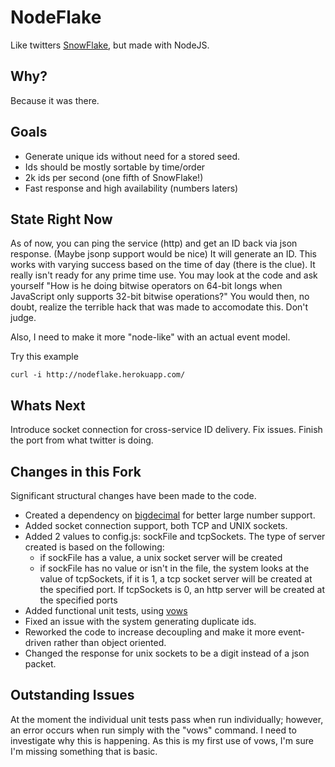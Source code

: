 NodeFlake
=========

Like twitters [SnowFlake](https://github.com/twitter/snowflake), but made with NodeJS. 



Why?
----

Because it was there. 



Goals
-----

  - Generate unique ids without need for a stored seed.
  - Ids should be mostly sortable by time/order
  - 2k ids per second (one fifth of SnowFlake!)
  - Fast response and high availability (numbers laters)


State Right Now
---------------

As of now, you can ping the service (http) and get an ID back via json response. (Maybe jsonp support would be nice) It will generate an ID. This works with varying success based on the time of day (there is the clue). It really isn't ready for any prime time use. You may look at the code and ask yourself "How is he doing bitwise operators on 64-bit longs when JavaScript only supports 32-bit bitwise operations?" You would then, no doubt, realize the terrible hack that was made to accomodate this. Don't judge. 

Also, I need to make it more "node-like" with an actual event model.

Try this example

    curl -i http://nodeflake.herokuapp.com/


Whats Next
----------

Introduce socket connection for cross-service ID delivery. Fix issues. Finish the port from what twitter is doing.

Changes in this Fork
--------------------

Significant structural changes have been made to the code.

  - Created a dependency on [bigdecimal](https://github.com/iriscouch/bigdecimal.js) for better large number support.
  - Added socket connection support, both TCP and UNIX sockets.
  - Added 2 values to config.js: sockFile and tcpSockets. The type of server created is based on the following:
      - if sockFile has a value, a unix socket server will be created
      - if sockFile has no value or isn't in the file, the system looks at the value of tcpSockets, if it is 1, a tcp socket server will be created at the specified port. If tcpSockets is 0, an http server will be created at the specified ports
  - Added functional unit tests, using [vows](http://vowsjs.org)
  - Fixed an issue with the system generating duplicate ids.
  - Reworked the code to increase decoupling and make it more event-driven rather than object oriented.
  - Changed the response for unix sockets to be a digit instead of a json packet.
 
 
Outstanding Issues
------------------
At the moment the individual unit tests pass when run individually; however, an error occurs when run simply with the "vows" command. I need to investigate why this is happening. As this is my first use of vows, I'm sure I'm missing something that is basic.
